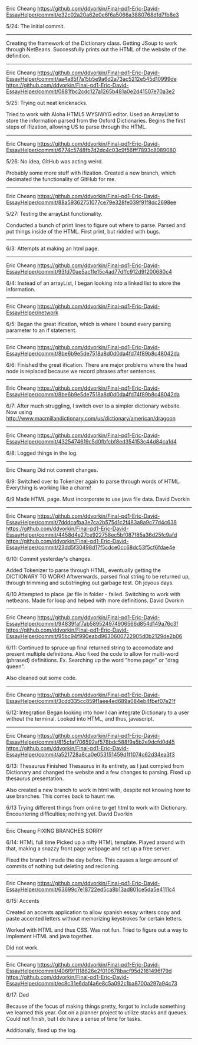 Eric Cheang
https://github.com/ddvorkin/Final-pd1-Eric-David-EssayHelper/commit/e32c02a20a62e0e6f6a5066a3880768dfd7fb8e3

5/24: The initial commit. 
__________________________________________________________________________________________________________________
Creating the framework of the Dictionary class.
Getting JSoup to work through NetBeans.
Successfully prints out the HTML of the website of the definition. 
__________________________________________________________________________________________________________________
Eric Cheang
https://github.com/ddvorkin/Final-pd1-Eric-David-EssayHelper/commit/aa4a85f7a15b5e9a6d2a73ac5212e545d10999de
https://github.com/ddvorkin/Final-pd1-Eric-David-EssayHelper/commit/0881fbc2cdc127a1265b481a0e2d41507e70a3e2

5/25: Trying out neat knicknacks.

Tried to work with Aloha HTML5 WYSIWYG editor. 
Used an ArrayList to store the information parsed from the Oxford Dictionaries. 
Begins the first steps of ifization, allowing US to parse through the HTML.
__________________________________________________________________________________________________________________
Eric Cheang
https://github.com/ddvorkin/Final-pd1-Eric-David-EssayHelper/commit/6774c5748fb7d2dc4c03c9f56fff7893c8089080

5/26: No idea, GitHub was acting weird.

Probably some more stuff with ifization.
Created a new branch, which decimated the functionality of GitHub for me.
__________________________________________________________________________________________________________________
Eric Cheang
https://github.com/ddvorkin/Final-pd1-Eric-David-EssayHelper/commit/88a59362751077ce79e328fe039f91f8dc2698ee

5/27: Testing the arrayList functionality.

Conducted a bunch of print lines to figure out where to parse.
Parsed and put things inside of the HTML. 
First print, but riddled with bugs. 
__________________________________________________________________________________________________________________
6/3: Attempts at making an html page.
__________________________________________________________________________________________________________________
Eric Cheang
https://github.com/ddvorkin/Final-pd1-Eric-David-EssayHelper/commit/93fd70ae5ac1fe15c4ad77dffc912d9f200680c4

6/4: Instead of an arrayList, I began looking into a linked list to store the information. 
__________________________________________________________________________________________________________________
Eric Cheang
https://github.com/ddvorkin/Final-pd1-Eric-David-EssayHelper/network

6/5: Began the great ification, which is where I bound every parsing parameter to an if statement. 
__________________________________________________________________________________________________________________
Eric Cheang
https://github.com/ddvorkin/Final-pd1-Eric-David-EssayHelper/commit/8be6b9e5de7518a8d0d0da4fd74f89b8c48042da

6/6: Finished the great ification. There are major problems where the head node is replaced because we record phrases after sentences. 
__________________________________________________________________________________________________________________
Eric Cheang
https://github.com/ddvorkin/Final-pd1-Eric-David-EssayHelper/commit/8be6b9e5de7518a8d0d0da4fd74f89b8c48042da

6/7: After much struggling, I switch over to a simpler dictionary website. 
Now using http://www.macmillandictionary.com/us/dictionary/american/dragoon
__________________________________________________________________________________________________________________        
Eric Cheang
https://github.com/ddvorkin/Final-pd1-Eric-David-EssayHelper/commit/4325474619c5d0fbfcbf8ed354153c44d84ca1d4

6/8: Logged things in the log.
__________________________________________________________________________________________________________________  
Eric Cheang
Did not commit changes.

6/9: Switched over to Tokenizer again to parse through words of HTML. Everything is working like a charm!

6/9 Made HTML page. Must incorporate to use java file data.
David Dvorkin    
__________________________________________________________________________________________________________________
Eric Cheang
https://github.com/ddvorkin/Final-pd1-Eric-David-EssayHelper/commit/7dddcafba3e7ca2b575d1c2f483a8a9c77d4c638
https://github.com/ddvorkin/Final-pd1-Eric-David-EssayHelper/commit/4458d4e27ce922758ec5bf087f85a36d25fc9afd
https://github.com/ddvorkin/Final-pd1-Eric-David-EssayHelper/commit/23dd5f30498d17f5cdce0cc68dc53f5cf6fdae4e

6/10: Commit yesterday's changes.

Added Tokenizer to parse through HTML, eventually getting the DICTIONARY TO WORK! Aftwerwards, parsed final string to be returned up, through trimming and substringing out garbage test. Oh joyous days.

6/10 Attempted to place .jar file in folder - failed. Switching to work with netbeans. Made for loop and helped with more definitions.
David Dvorkin
__________________________________________________________________________________________________________________
Eric Cheang
https://github.com/ddvorkin/Final-pd1-Eric-David-EssayHelper/commit/94839faf7ab589524974906566d854d149a76c3f
https://github.com/ddvorkin/Final-pd1-Eric-David-EssayHelper/commit/95bc94f990eabd9630600722905d0b2129de2b06

6/11: Continued to spruce up final returned string to accomodate and present multiple definitions. Also fixed the code to allow for multi-word (phrased) definitions. Ex. Searching up the word "home page" or "drag queen".

Also cleaned out some code. 
__________________________________________________________________________________________________________________
Eric Cheang
https://github.com/ddvorkin/Final-pd1-Eric-David-EssayHelper/commit/3cdd335cc859f1aee4ed689a084eb4fbef07e21f

6/12: Integration
Began looking into how I can integrate Dictionary to a user without the terminal. Looked into HTML, and thus, javascript. 
__________________________________________________________________________________________________________________
Eric Cheang
https://github.com/ddvorkin/Final-pd1-Eric-David-EssayHelper/commit/815cfaf706592af578bdc588f9a5b2e9dcfd0d45
https://github.com/ddvorkin/Final-pd1-Eric-David-EssayHelper/commit/a521728a8ca0e053151459d1f1074c62d34ea3f3

6/13: Thesaurus
Finished Thesaurus in its entirety, as I just compied from Dictionary and changed the website and a few changes to parsing. Fixed up thesaurus presentation. 

Also created a new branch to work in html with, despite not knowing how to use branches. This comes back to haunt me. 

6/13 Trying different things from online to get html to work with Dictionary. Encountering difficulties; nothing yet.
David Dvorkin
__________________________________________________________________________________________________________________
Eric Cheang
FIXING BRANCHES SORRY

6/14: HTML full time
Picked up a nifty HTML template. Played around with that, making a snazzy front page webpage and set up a free server. 

Fixed the branch I made the day before. This causes a large amount of commits of nothing but deleting and recloning. 
__________________________________________________________________________________________________________________

Eric Cheang
https://github.com/ddvorkin/Final-pd1-Eric-David-EssayHelper/commit/63699c7e18722ed5ca8b13ad801ce5da5e4111c4

6/15: Accents

Created an accents application to allow spanish essay writers copy and paste accented letters without memorizing keystrokes for certain letters.

Worked with HTML and thus CSS. Was not fun. Tried to figure out a way to implement HTML and java together. 

Did not work. 
__________________________________________________________________________________________________________________

Eric Cheang
https://github.com/ddvorkin/Final-pd1-Eric-David-EssayHelper/commit/406f9f1118626e2f010678bacf95d2161496f79d
https://github.com/ddvorkin/Final-pd1-Eric-David-EssayHelper/commit/ec8c31e6daf4a6e8c5a092c1ba8700a297a94c73

6/17: Ded

Because of the focus of making things pretty, forgot to include something we learned this year. Got on a planner project to utilize stacks and queues. Could not finish, but I do have a sense of time for tasks. 

Additionally, fixed up the log.
__________________________________________________________________________________________________________________
